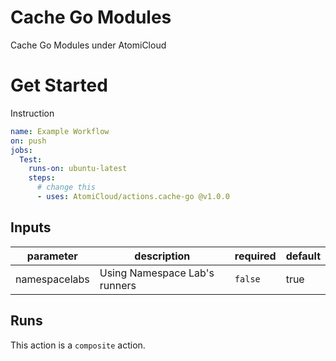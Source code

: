 # Cache Go Modules

Cache Go Modules under AtomiCloud

# Get Started

Instruction

```yaml
name: Example Workflow
on: push
jobs:
  Test:
    runs-on: ubuntu-latest
    steps:
      # change this
      - uses: AtomiCloud/actions.cache-go @v1.0.0
```

<!-- prettier-ignore-start -->
<!-- action-docs-inputs -->
## Inputs

| parameter | description | required | default |
| --- | --- | --- | --- |
| namespacelabs | Using Namespace Lab's runners | `false` | true |
<!-- action-docs-inputs -->

<!-- action-docs-outputs -->

<!-- action-docs-outputs -->

<!-- action-docs-runs -->
## Runs

This action is a `composite` action.
<!-- action-docs-runs -->

<!-- prettier-ignore-end -->
